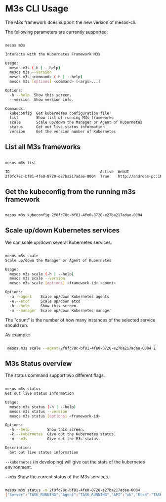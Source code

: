 # M3s CLI Usage

The M3s framework does support the new version of mesos-cli.


The following parameters are currently supported:

```bash

mesos m3s

Interacts with the Kubernetes Framework M3s

Usage:
  mesos m3s (-h | --help)
  mesos m3s --version
  mesos m3s <command> (-h | --help)
  mesos m3s [options] <command> [<args>...]

Options:
  -h --help  Show this screen.
  --version  Show version info.

Commands:
  kubeconfig  Get kubernetes configuration file
  list        Show list of running M3s frameworks
  scale       Scale up/down the Manager or Agent of Kubernetes
  status      Get out live status information
  version     Get the version number of Kubernetes
```

## List all M3s frameworks

```bash

mesos m3s list

ID                                         Active  WebUI                    Name
2f0fc78c-bf81-4fe0-8720-e27ba217adae-0004  True    http://andreas-pc:10000  m3s

```

## Get the kubeconfig from the running m3s framework

```bash

mesos m3s kubeconfig 2f0fc78c-bf81-4fe0-8720-e27ba217adae-0004

```

## Scale up/down Kubernetes services


We can scale up/down several Kubernetes services.

```bash

mesos m3s scale
Scale up/down the Manager or Agent of Kubernetes

Usage:
  mesos m3s scale (-h | --help)
  mesos m3s scale --version
  mesos m3s scale [options] <framework-id> <count>

Options:
  -a --agent    Scale up/down Kubernetes agents
  -e --etcd     Scale up/down etcd
  -h --help     Show this screen.
  -m --manager  Scale up/down Kubernetes manager


```

The "count" is the number of how many instances of the selected service should run.

As example:

```bash

 mesos m3s scale --agent 2f0fc78c-bf81-4fe0-8720-e27ba217adae-0004 2

```

## M3s Status overview


The status command support two different flags.

```bash

mesos m3s status
Get out live status information

Usage:
  mesos m3s status (-h | --help)
  mesos m3s status --version
  mesos m3s status [options] <framework-id>

Options:
  -h --help        Show this screen.
  -k --kubernetes  Give out the Kubernetes status.
  -m --m3s         Give out the M3s status.

Description:
  Get out live status information

```

`--kubernetes` (in developing) will give out the stats of the kubernetes environment.

`--m3s` Show the current status of the M3s services.

```bash

mesos m3s status -m 2f0fc78c-bf81-4fe0-8720-e27ba217adae-0004
{"Server":"TASK_RUNNING","Agent":"TASK_RUNNING","API":"ok","Etcd":"TASK_RUNNING"}


```
